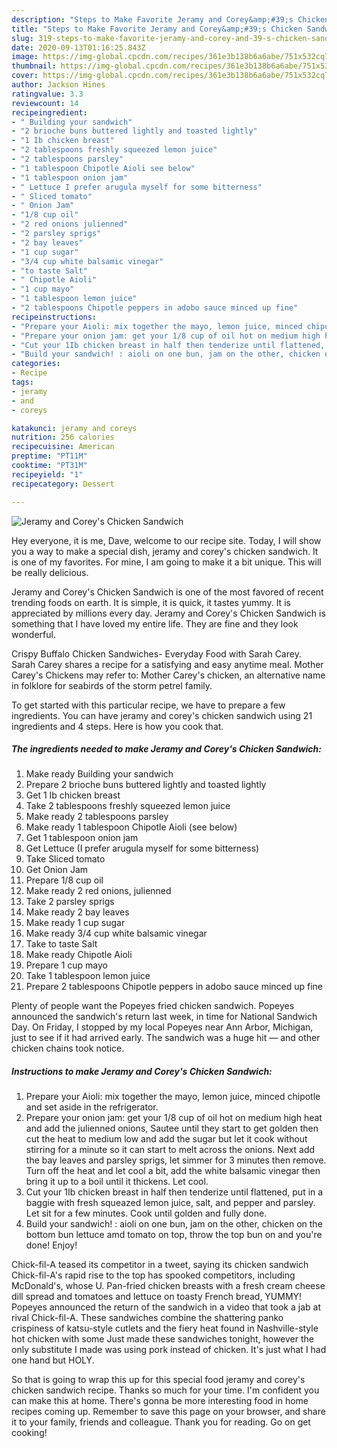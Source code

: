 ```yaml
---
description: "Steps to Make Favorite Jeramy and Corey&amp;#39;s Chicken Sandwich"
title: "Steps to Make Favorite Jeramy and Corey&amp;#39;s Chicken Sandwich"
slug: 319-steps-to-make-favorite-jeramy-and-corey-and-39-s-chicken-sandwich
date: 2020-09-13T01:16:25.843Z
image: https://img-global.cpcdn.com/recipes/361e3b138b6a6abe/751x532cq70/jeramy-and-coreys-chicken-sandwich-recipe-main-photo.jpg
thumbnail: https://img-global.cpcdn.com/recipes/361e3b138b6a6abe/751x532cq70/jeramy-and-coreys-chicken-sandwich-recipe-main-photo.jpg
cover: https://img-global.cpcdn.com/recipes/361e3b138b6a6abe/751x532cq70/jeramy-and-coreys-chicken-sandwich-recipe-main-photo.jpg
author: Jackson Hines
ratingvalue: 3.3
reviewcount: 14
recipeingredient:
- " Building your sandwich"
- "2 brioche buns buttered lightly and toasted lightly"
- "1 Ib chicken breast"
- "2 tablespoons freshly squeezed lemon juice"
- "2 tablespoons parsley"
- "1 tablespoon Chipotle Aioli see below"
- "1 tablespoon onion jam"
- " Lettuce I prefer arugula myself for some bitterness"
- " Sliced tomato"
- " Onion Jam"
- "1/8 cup oil"
- "2 red onions julienned"
- "2 parsley sprigs"
- "2 bay leaves"
- "1 cup sugar"
- "3/4 cup white balsamic vinegar"
- "to taste Salt"
- " Chipotle Aioli"
- "1 cup mayo"
- "1 tablespoon lemon juice"
- "2 tablespoons Chipotle peppers in adobo sauce minced up fine"
recipeinstructions:
- "Prepare your Aioli: mix together the mayo, lemon juice, minced chipotle and set aside in the refrigerator."
- "Prepare your onion jam: get your 1/8 cup of oil hot on medium high heat and add the julienned onions, Sautee until they start to get golden then cut the heat to medium low and add the sugar but let it cook without stirring for a minute so it can start to melt across the onions. Next add the bay leaves and parsley sprigs, let simmer for 3 minutes then remove. Turn off the heat and let cool a bit, add the white balsamic vinegar then bring it up to a boil until it thickens. Let cool."
- "Cut your 1Ib chicken breast in half then tenderize until flattened, put in a baggie with fresh squeazed lemon juice, salt, and pepper and parsley. Let sit for a few minutes. Cook until golden and fully done."
- "Build your sandwich! : aioli on one bun, jam on the other, chicken on the bottom bun lettuce amd tomato on top, throw the top bun on and you&#39;re done! Enjoy!"
categories:
- Recipe
tags:
- jeramy
- and
- coreys

katakunci: jeramy and coreys 
nutrition: 256 calories
recipecuisine: American
preptime: "PT11M"
cooktime: "PT31M"
recipeyield: "1"
recipecategory: Dessert

---
```



![Jeramy and Corey&#39;s Chicken Sandwich](https://img-global.cpcdn.com/recipes/361e3b138b6a6abe/751x532cq70/jeramy-and-coreys-chicken-sandwich-recipe-main-photo.jpg)

Hey everyone, it is me, Dave, welcome to our recipe site. Today, I will show you a way to make a special dish, jeramy and corey&#39;s chicken sandwich. It is one of my favorites. For mine, I am going to make it a bit unique. This will be really delicious.

Jeramy and Corey&#39;s Chicken Sandwich is one of the most favored of recent trending foods on earth. It is simple, it is quick, it tastes yummy. It is appreciated by millions every day. Jeramy and Corey&#39;s Chicken Sandwich is something that I have loved my entire life. They are fine and they look wonderful.

Crispy Buffalo Chicken Sandwiches- Everyday Food with Sarah Carey. Sarah Carey shares a recipe for a satisfying and easy anytime meal. Mother Carey&#39;s Chickens may refer to: Mother Carey&#39;s chicken, an alternative name in folklore for seabirds of the storm petrel family.


To get started with this particular recipe, we have to prepare a few ingredients. You can have jeramy and corey&#39;s chicken sandwich using 21 ingredients and 4 steps. Here is how you cook that.

##### The ingredients needed to make Jeramy and Corey&#39;s Chicken Sandwich:

1. Make ready  Building your sandwich
1. Prepare 2 brioche buns buttered lightly and toasted lightly
1. Get 1 Ib chicken breast
1. Take 2 tablespoons freshly squeezed lemon juice
1. Make ready 2 tablespoons parsley
1. Make ready 1 tablespoon Chipotle Aioli (see below)
1. Get 1 tablespoon onion jam
1. Get  Lettuce (I prefer arugula myself for some bitterness)
1. Take  Sliced tomato
1. Get  Onion Jam
1. Prepare 1/8 cup oil
1. Make ready 2 red onions, julienned
1. Take 2 parsley sprigs
1. Make ready 2 bay leaves
1. Make ready 1 cup sugar
1. Make ready 3/4 cup white balsamic vinegar
1. Take to taste Salt
1. Make ready  Chipotle Aioli
1. Prepare 1 cup mayo
1. Take 1 tablespoon lemon juice
1. Prepare 2 tablespoons Chipotle peppers in adobo sauce minced up fine


Plenty of people want the Popeyes fried chicken sandwich. Popeyes announced the sandwich&#39;s return last week, in time for National Sandwich Day. On Friday, I stopped by my local Popeyes near Ann Arbor, Michigan, just to see if it had arrived early. The sandwich was a huge hit — and other chicken chains took notice. 

##### Instructions to make Jeramy and Corey&#39;s Chicken Sandwich:

1. Prepare your Aioli: mix together the mayo, lemon juice, minced chipotle and set aside in the refrigerator.
1. Prepare your onion jam: get your 1/8 cup of oil hot on medium high heat and add the julienned onions, Sautee until they start to get golden then cut the heat to medium low and add the sugar but let it cook without stirring for a minute so it can start to melt across the onions. Next add the bay leaves and parsley sprigs, let simmer for 3 minutes then remove. Turn off the heat and let cool a bit, add the white balsamic vinegar then bring it up to a boil until it thickens. Let cool.
1. Cut your 1Ib chicken breast in half then tenderize until flattened, put in a baggie with fresh squeazed lemon juice, salt, and pepper and parsley. Let sit for a few minutes. Cook until golden and fully done.
1. Build your sandwich! : aioli on one bun, jam on the other, chicken on the bottom bun lettuce amd tomato on top, throw the top bun on and you&#39;re done! Enjoy!


Chick-fil-A teased its competitor in a tweet, saying its chicken sandwich Chick-fil-A&#39;s rapid rise to the top has spooked competitors, including McDonald&#39;s, whose U. Pan-fried chicken breasts with a fresh cream cheese dill spread and tomatoes and lettuce on toasty French bread, YUMMY! Popeyes announced the return of the sandwich in a video that took a jab at rival Chick-fil-A. These sandwiches combine the shattering panko crispiness of katsu-style cutlets and the fiery heat found in Nashville-style hot chicken with some Just made these sandwiches tonight, however the only substitute I made was using pork instead of chicken. It&#39;s just what I had one hand but HOLY. 

So that is going to wrap this up for this special food jeramy and corey&#39;s chicken sandwich recipe. Thanks so much for your time. I'm confident you can make this at home. There's gonna be more interesting food in home recipes coming up. Remember to save this page on your browser, and share it to your family, friends and colleague. Thank you for reading. Go on get cooking!
